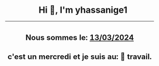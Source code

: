 <h1 align='center'>Hi 👋, I'm yhassanige1</h1>
<div align='center'>

|<h2 align='center'>Nous sommes le: <u>13/03/2024</u></h2><h2 align='center'>c'est un mercredi et je suis au: 🏢 travail.</h2>|
|---
</div>